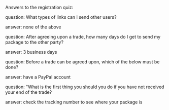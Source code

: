 Answers to the registration quiz:

question: What types of links can I send other users?

answer: none of the above


question: After agreeing upon a trade, how many days do I get to send my package to the other party?

answer: 3 business days


question: Before a trade can be agreed upon, which of the below must be done?

answer: have a PayPal account


question: "What is the first thing you should you do if you have not received your end of the trade?

answer: check the tracking number to see where your package is
